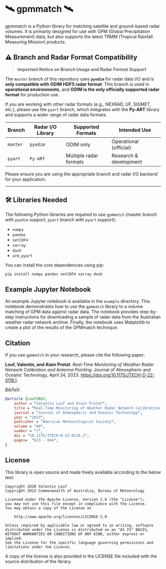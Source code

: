 # 🛰️ gpmmatch 🛰️

gpmmatch is a Python library for matching satellite and ground-based radar volumes. It is primarily designed for use with GPM (Global Precipitation Measurement) data, but also supports the latest TRMM (Tropical Rainfall Measuring Mission) products.

## ⚠️ Branch and Radar Format Compatibility

> **Important Notice on Branch Usage and Radar Format Support**

The `master` branch of this repository uses **`pyodim`** for radar data I/O and is **only compatible with ODIM HDF5 radar format**. This branch is used in **operational environments**, and **ODIM is the only officially supported radar format** for production use.

If you are working with other radar formats (e.g., NEXRAD, UF, SIGMET, etc.), please use the `pyart` branch, which integrates with the **Py-ART** library and supports a wider range of radar data formats.

| Branch   | Radar I/O Library | Supported Formats         | Intended Use            |
|----------|-------------------|---------------------------|--------------------------|
| `master` | `pyodim`          | ODIM only                 | Operational (official)   |
| `pyart`  | `Py-ART`          | Multiple radar formats    | Research & development   |

Please ensure you are using the appropriate branch and radar I/O backend for your application.

---

## 🛠️ Libraries Needed

The following Python libraries are required to use `gpmmatch` (master branch with `pyodim` support, `pyart` branch with `pyart` support):

- `numpy`
- `pandas`
- `netCDF4`
- `xarray`
- `dask`
- `arm_pyart`

You can install the core dependencies using pip:

```bash
pip install numpy pandas netCDF4 xarray dask
```

## Example Jupyter Notebook

An example Jupyter notebook is available in the `example` directory. This notebook demonstrates how to use the `gpmmatch` library to a volume matching of GPM data against radar data. The notebook provides step-by-step instructions for downloading a sample of radar data from the Australian weather radar network archive. Finally, the notebook uses Matplotlib to create a plot of the results of the GPMmatch technique.

## Citation

If you use `gpmmatch` in your research, please cite the following paper:

**Louf, Valentin, and Alain Protat**. *Real-Time Monitoring of Weather Radar Network Calibration and Antenna Pointing.* Journal of Atmospheric and Oceanic Technology, April 24, 2023. https://doi.org/10.1175/JTECH-D-22-0118.1.

BibTeX:
```bibtex
@article {Louf2023,
    author = "Valentin Louf and Alain Protat",
    title = "Real-Time Monitoring of Weather Radar Network Calibration and Antenna Pointing",
    journal = "Journal of Atmospheric and Oceanic Technology",
    year = "2023",
    publisher = "American Meteorological Society",    
    volume = "40",
    number = "7",
    doi = "10.1175/JTECH-D-22-0118.1",
    pages=  "823 - 844",    
}
```

## License

This library is open source and made freely available according to the below
text:

    Copyright 2020 Valentin Louf
    Copyright 2023 Commonwealth of Australia, Bureau of Meteorology

    Licensed under the Apache License, Version 2.0 (the "License");
    you may not use this file except in compliance with the License.
    You may obtain a copy of the License at

        http://www.apache.org/licenses/LICENSE-2.0

    Unless required by applicable law or agreed to in writing, software
    distributed under the License is distributed on an "AS IS" BASIS,
    WITHOUT WARRANTIES OR CONDITIONS OF ANY KIND, either express or implied.
    See the License for the specific language governing permissions and
    limitations under the License.

A copy of the license is also provided in the LICENSE file included with the
source distribution of the library.
